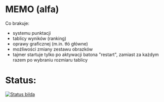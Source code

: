 MEMO (alfa)
===========

Co brakuje:

- systemu punktacji
- tablicy wyników (ranking)
- oprawy graficznej (m.in. tłó główne)
- możliwości zmiany zestawu obrazków
- tajmer startuje tylko po aktywacji batona "restart", zamiast za każdym razem po wybraniu rozmiaru tablicy

Status:
======

[![Status bilda](https://secure.travis-ci.org/TexasRangers/jabberwocky.png?branch=master)](https://travis-ci.org/TexasRangers/jabberwocky)